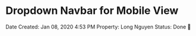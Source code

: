 # Dropdown Navbar for Mobile View

Date Created: Jan 08, 2020 4:53 PM
Property: Long Nguyen
Status: Done 🙌